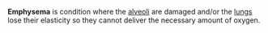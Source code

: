 **Emphysema** is condition where the [alveoli](alveoli) are damaged and/or the [lungs](lungs) lose their elasticity so they cannot deliver the necessary amount of oxygen.